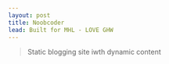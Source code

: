 ```yaml
---
layout: post
title: Noobcoder
lead: Built for MHL - LOVE GHW
---
```


> Static blogging site iwth dynamic content

